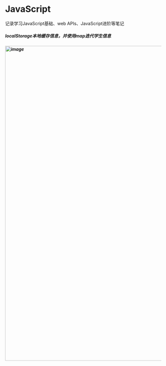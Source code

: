 # JavaScript
记录学习JavaScript基础、web APIs、JavaScript进阶等笔记

<h5>localStorage本地缓存信息，并使用map迭代学生信息<h5>
<img width="1017" alt="image" src="https://user-images.githubusercontent.com/67896996/233844092-6b1cd487-e998-4566-8d86-0fae33c85fbc.png">
